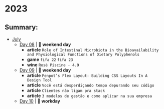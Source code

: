 # 2023

## Summary:

- [July](jun/README.md)
  - [Day 08](jul/07-08-2023.md) | :sunrise_over_mountains: **weekend day**
    -  **article**  `Role of Intestinal Microbiota in the Bioavailability and Physiological Functions of Dietary Polyphenols`
    - **game** `fifa 22` `fifa 23`
    - **wine** `Rosé Piscine - 4.9`
  - [Day 09](jul/07-09-2023.md) | :sunrise_over_mountains: **weekend day**
    - **article**  `Penpot’s Flex Layout: Building CSS Layouts In A Design Tool`
    - **article**  `Você está desperdiçando tempo depurando seu código`
    - **article**  `Clientes não ligam pra stack`
    - **article**  `3 modelos de gestão e como aplicar na sua empresa`
  - [Day 10](jul/07-10-2023.md) | :construction_worker: **workday**
